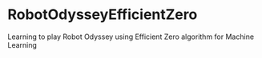 # RobotOdysseyEfficientZero
Learning to play Robot Odyssey using Efficient Zero algorithm for Machine Learning
